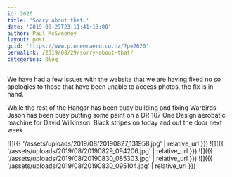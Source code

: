 ```yaml
---
id: 2620
title: 'Sorry about that.'
date: '2019-08-29T23:11:41+13:00'
author: Paul McSweeney
layout: post
guid: 'https://www.pioneeraero.co.nz/?p=2620'
permalink: /2019/08/29/sorry-about-that/
categories: Blog
---
```


We have had a few issues with the website that we are having fixed no so apologies to those that have been unable to access photos, the fix is in hand.

While the rest of the Hangar has been busy building and fixing Warbirds Jason has been busy putting some paint on a DR 107 One Design aerobatic machine for David Wilkinson. Black stripes on today and out the door next week.

![]({{ '/assets/uploads/2019/08/20190827_131958.jpg' | relative_url }})
![]({{ '/assets/uploads/2019/08/20190829_094206.jpg' | relative_url }})
![]({{ '/assets/uploads/2019/08/20190830_085303.jpg' | relative_url }})
![]({{ '/assets/uploads/2019/08/20190830_095104.jpg' | relative_url }})
